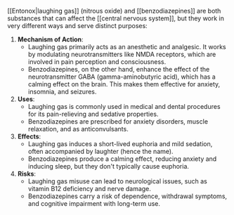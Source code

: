 [[Entonox|laughing gas]] (nitrous oxide) and [[benzodiazepines]] are both substances that can affect the [[central nervous system]], but they work in very different ways and serve distinct purposes:

1. **Mechanism of Action**:
    - Laughing gas primarily acts as an anesthetic and analgesic. It works by modulating neurotransmitters like NMDA receptors, which are involved in pain perception and consciousness.
    - Benzodiazepines, on the other hand, enhance the effect of the neurotransmitter GABA (gamma-aminobutyric acid), which has a calming effect on the brain. This makes them effective for anxiety, insomnia, and seizures.
2. **Uses**:
    - Laughing gas is commonly used in medical and dental procedures for its pain-relieving and sedative properties.
    - Benzodiazepines are prescribed for anxiety disorders, muscle relaxation, and as anticonvulsants.
3. **Effects**:
    - Laughing gas induces a short-lived euphoria and mild sedation, often accompanied by laughter (hence the name).
    - Benzodiazepines produce a calming effect, reducing anxiety and inducing sleep, but they don't typically cause euphoria.
4. **Risks**:
    - Laughing gas misuse can lead to neurological issues, such as vitamin B12 deficiency and nerve damage.
    - Benzodiazepines carry a risk of dependence, withdrawal symptoms, and cognitive impairment with long-term use.
